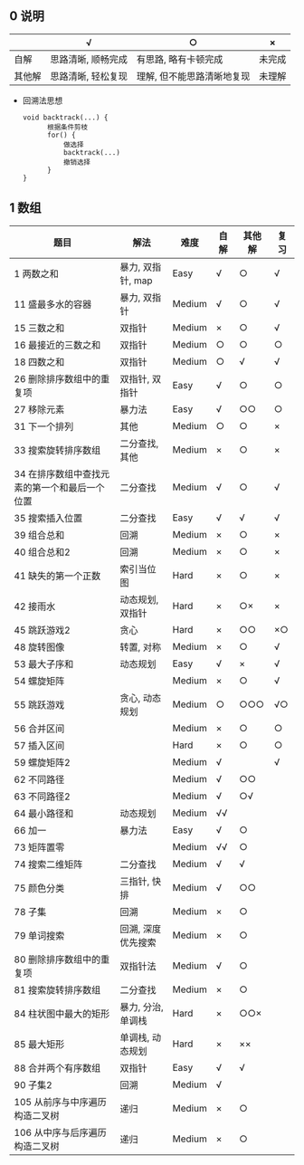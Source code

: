 ## 0 说明

|        | √                  | ○                          | ×      |
| ------ | ------------------ | -------------------------- | ------ |
| 自解   | 思路清晰, 顺畅完成 | 有思路, 略有卡顿完成       | 未完成 |
| 其他解 | 思路清晰, 轻松复现 | 理解, 但不能思路清晰地复现 | 未理解 |

* 回溯法思想

  ```
  void backtrack(...) {
  		根据条件剪枝      
  		for() {          
  			做选择    
  			backtrack(...)    
  			撤销选择      
  		}    
  }    
  ```

  

## 1 数组

| 题目                                          | 解法               | 难度   | 自解 | 其他解 | 复习 |
| --------------------------------------------- | ------------------ | ------ | ---- | ------ | ---- |
| 1 两数之和                                    | 暴力, 双指针, map  | Easy   | √    | ○      | √    |
| 11 盛最多水的容器                             | 暴力, 双指针       | Medium | √    | ○      | √    |
| 15 三数之和                                   | 双指针             | Medium | ×    | ○      | √    |
| 16 最接近的三数之和                           | 双指针             | Medium | ○    | ○      | ○    |
| 18 四数之和                                   | 双指针             | Medium | ○    | √      | √    |
| 26 删除排序数组中的重复项                     | 双指针, 双指针     | Easy   | √    | ○      | ○    |
| 27 移除元素                                   | 暴力法             | Easy   | √    | ○○     | ○    |
| 31 下一个排列                                 | 其他               | Medium | ○    | ○      | ×    |
| 33 搜索旋转排序数组                           | 二分查找, 其他     | Medium | ×    | ○      | ×    |
| 34 在排序数组中查找元素的第一个和最后一个位置 | 二分查找           | Medium | √    | ○      | √    |
| 35 搜索插入位置                               | 二分查找           | Easy   | √    | √      | √    |
| 39 组合总和                                   | 回溯               | Medium | ×    | ○      | ×    |
| 40 组合总和2                                  | 回溯               | Medium | ×    | ○      | ×    |
| 41 缺失的第一个正数                           | 索引当位图         | Hard   | ×    | ○      | ×    |
| 42 接雨水                                     | 动态规划, 双指针   | Hard   | ×    | ○×     | ×    |
| 45 跳跃游戏2                                  | 贪心               | Hard   | ×    | ○○     | ×○   |
| 48 旋转图像                                   | 转置, 对称         | Medium | ×    | ○      | √    |
| 53 最大子序和                                 | 动态规划           | Easy   | √    | ×      | √    |
| 54 螺旋矩阵                                   |                    | Medium | ×    | ○      | √    |
| 55 跳跃游戏                                   | 贪心, 动态规划     | Medium | ○    | ○○○    | √○   |
| 56 合并区间                                   |                    | Medium | ×    | ○      | ○    |
| 57 插入区间                                   |                    | Hard   | ×    | ○      | ○    |
| 59 螺旋矩阵2                                  |                    | Medium | √    |        | √    |
| 62 不同路径                                   |                    | Medium | √    | ○○     |      |
| 63 不同路径2                                  |                    | Medium | √    | ○√     |      |
| 64 最小路径和                                 | 动态规划           | Medium | √√   |        |      |
| 66 加一                                       | 暴力法             | Easy   | √    | ○      |      |
| 73 矩阵置零                                   |                    | Medium | √√   | ○      |      |
| 74 搜索二维矩阵                               | 二分查找           | Medium | √    | √      |      |
| 75 颜色分类                                   | 三指针, 快排       | Medium | √    | ○○     |      |
| 78 子集                                       | 回溯               | Medium | ×    | ○      |      |
| 79 单词搜索                                   | 回溯, 深度优先搜索 | Medium | ×    | ○      |      |
| 80 删除排序数组中的重复项                     | 双指针法           | Medium | √    | ○      |      |
| 81 搜索旋转排序数组                           | 二分查找           | Medium | ×    | ○      |      |
| 84 柱状图中最大的矩形                         | 暴力, 分治, 单调栈 | Hard   | ×    | ○○×    |      |
| 85 最大矩形                                   | 单调栈, 动态规划   | Hard   | ×    | ××     |      |
| 88 合并两个有序数组                           | 双指针             | Easy   | √    | √      |      |
| 90 子集2                                      | 回溯               | Medium | √    |        |      |
| 105 从前序与中序遍历构造二叉树                | 递归               | Medium | ×    | ○      |      |
| 106 从中序与后序遍历构造二叉树                | 递归               | Medium | ×    | ○      |      |

